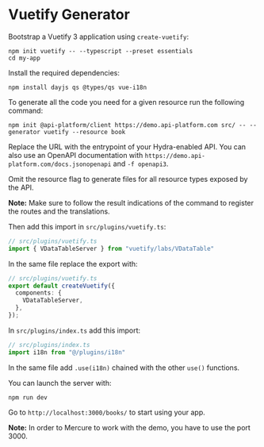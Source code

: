 # Vuetify Generator

Bootstrap a Vuetify 3 application using `create-vuetify`:

```console
npm init vuetify -- --typescript --preset essentials
cd my-app
```

Install the required dependencies:

```console
npm install dayjs qs @types/qs vue-i18n
```

To generate all the code you need for a given resource run the following command:

```console
npm init @api-platform/client https://demo.api-platform.com src/ -- --generator vuetify --resource book
```

Replace the URL with the entrypoint of your Hydra-enabled API.
You can also use an OpenAPI documentation with `https://demo.api-platform.com/docs.jsonopenapi` and `-f openapi3`.

Omit the resource flag to generate files for all resource types exposed by the API.

**Note:** Make sure to follow the result indications of the command to register the routes and the translations.

Then add this import in `src/plugins/vuetify.ts`:

```typescript
// src/plugins/vuetify.ts
import { VDataTableServer } from "vuetify/labs/VDataTable"
```

In the same file replace the export with:

```typescript
// src/plugins/vuetify.ts
export default createVuetify({
  components: {
    VDataTableServer,
  },
});
```

In `src/plugins/index.ts` add this import:

```typescript
// src/plugins/index.ts
import i18n from "@/plugins/i18n"
```

In the same file add `.use(i18n)` chained with the other `use()` functions.

You can launch the server with:

```console
npm run dev
```

Go to `http://localhost:3000/books/` to start using your app.

**Note:** In order to Mercure to work with the demo, you have to use the port 3000.
